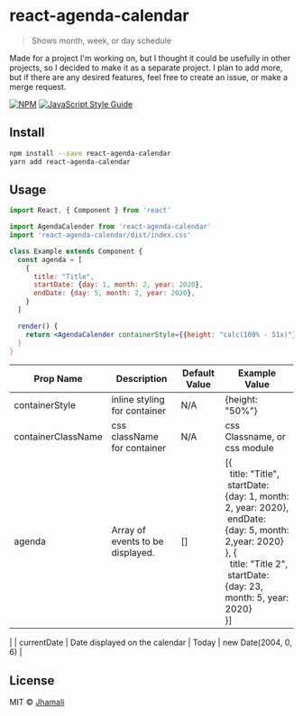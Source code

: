 # react-agenda-calendar

> Shows month, week, or day schedule

Made for a project I'm working on, but I thought it could be usefully in other projects, so I decided to make it as a separate project. I plan to add more, but if there are any desired features, feel free to create an issue, or make a merge request.

[![NPM](https://img.shields.io/npm/v/react-agenda-calendar.svg)](https://www.npmjs.com/package/react-agenda-calendar) [![JavaScript Style Guide](https://img.shields.io/badge/code_style-standard-brightgreen.svg)](https://standardjs.com)

## Install

```bash
npm install --save react-agenda-calendar
yarn add react-agenda-calendar
```

## Usage

```jsx
import React, { Component } from 'react'

import AgendaCalender from 'react-agenda-calendar'
import 'react-agenda-calendar/dist/index.css'

class Example extends Component {
  const agenda = [
    {
      title: "Title",
      startDate: {day: 1, month: 2, year: 2020},
      endDate: {day: 5, month: 2, year: 2020},
    }
  ]

  render() {
    return <AgendaCalender containerStyle={{height: "calc(100% - 51x)"}} containerClassName={styles.calenderContainer} agenda={agenda} currentDate={new Date(2004, 0, 6)} /></div>
  }
}
```

|   Prop Name         |  Description                  | Default Value |  Example Value  |
| ------------------- | ----------------------------- | ------------- | --------------- |
| containerStyle      | inline styling for container  |      N/A      | {height: "50%"} |
| containerClassName  | css className for container   |      N/A      |  css Classname, or css module |
|     agenda          | Array of events to be displayed. <br>  |    []       |  [{ <br>&nbsp; title: "Title", <br>&nbsp;startDate: {day: 1, month: 2, year: 2020}, <br>&nbsp;endDate: {day: 5, month: 2,year: 2020}<br>}, { <br>&nbsp; title: "Title 2", <br>&nbsp;startDate: {day: 23, month: 5, year: 2020}<br>}] 
|
|    currentDate      | Date displayed on the calendar |  Today       |  new Date(2004, 0, 6) |

## License

MIT © [Jhamali](https://github.com/Jhamali)
